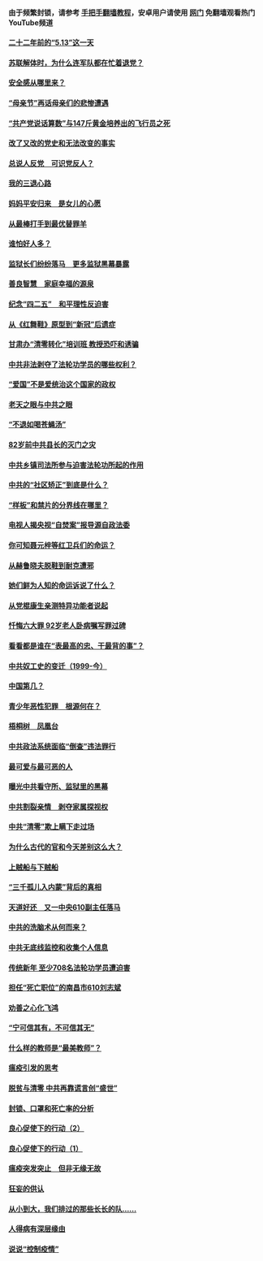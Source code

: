 #### 由于频繁封锁，请参考 [手把手翻墙教程](https://github.com/gfw-breaker/guides/wiki/)，安卓用户请使用 [网门](https://github.com/gfw-breaker/nogfw/blob/master/dl.md?t=05112001) 免翻墙观看热门YouTube频道 

#### [二十二年前的“5.13”这一天](../pages/19/424814.md?t=05112001) 

#### [苏联解体时，为什么连军队都在忙着退党？](../pages/19/424335.md?t=05112001) 

#### [安全感从哪里来？](../pages/19/424336.md?t=05112001) 

#### [“母亲节”再话母亲们的悲惨遭遇](../pages/19/424234.md?t=05112001) 

#### [“共产党说话算数”与147斤黄金培养出的飞行员之死](../pages/19/424115.md?t=05112001) 

#### [改了又改的党史和无法改变的事实](../pages/19/424037.md?t=05112001) 

#### [总说人反党　可识党反人？](../pages/19/423820.md?t=05112001) 

#### [我的三退心路](../pages/19/423876.md?t=05112001) 

#### [妈妈平安归来　是女儿的心愿](../pages/19/423947.md?t=05112001) 

#### [从最棒打手到最优替罪羊](../pages/19/423819.md?t=05112001) 

#### [谁怕好人多？](../pages/19/423774.md?t=05112001) 

#### [监狱长们纷纷落马　更多监狱黑幕暴露](../pages/19/423787.md?t=05112001) 

#### [善良智慧　家庭幸福的源泉](../pages/19/423632.md?t=05112001) 

#### [纪念“四二五”　和平理性反迫害](../pages/19/423660.md?t=05112001) 

#### [从《红舞鞋》原型到“新冠”后遗症](../pages/19/423509.md?t=05112001) 

#### [甘肃办“清零转化”培训班 教授恐吓和诱骗](../pages/19/423498.md?t=05112001) 

#### [中共非法剥夺了法轮功学员的哪些权利？](../pages/19/423392.md?t=05112001) 

#### [“爱国”不是爱统治这个国家的政权](../pages/19/423029.md?t=05112001) 

#### [老天之眼与中共之眼](../pages/19/423378.md?t=05112001) 

#### [“不退如喝苍蝇汤”](../pages/19/423287.md?t=05112001) 

#### [82岁前中共县长的灭门之灾](../pages/19/423055.md?t=05112001) 

#### [中共乡镇司法所参与迫害法轮功所起的作用](../pages/19/423064.md?t=05112001) 

#### [中共的“社区矫正”到底是什么？](../pages/19/422870.md?t=05112001) 

#### [“样板”和禁片的分界线在哪里？](../pages/19/422704.md?t=05112001) 

#### [电视人揭央视“自焚案”报导源自政法委](../pages/19/422770.md?t=05112001) 

#### [你可知聂元梓等红卫兵们的命运？](../pages/19/422848.md?t=05112001) 

#### [从赫鲁晓夫脱鞋到耐克遭邪](../pages/19/422826.md?t=05112001) 

#### [她们鲜为人知的命运诉说了什么？](../pages/19/422754.md?t=05112001) 

#### [从党棍康生亲测特异功能者说起](../pages/19/422657.md?t=05112001) 

#### [忏悔六大罪 92岁老人卧病嘱写罪过碑](../pages/19/422750.md?t=05112001) 

#### [看看都是谁在“表最高的忠、干最背的事”？](../pages/19/422703.md?t=05112001) 

#### [中共奴工史的变迁（1999-今）](../pages/19/422656.md?t=05112001) 

#### [中国第几？](../pages/19/422496.md?t=05112001) 

#### [青少年恶性犯罪　根源何在？](../pages/19/422449.md?t=05112001) 

#### [梧桐树　凤凰台](../pages/19/422442.md?t=05112001) 

#### [中共政法系统面临“倒查”违法罪行](../pages/19/422497.md?t=05112001) 

#### [最可爱与最可恶的人](../pages/19/422448.md?t=05112001) 

#### [曝光中共看守所、监狱里的黑幕](../pages/19/422390.md?t=05112001) 

#### [中共割裂亲情　剥夺家属探视权](../pages/19/422364.md?t=05112001) 

#### [中共“清零”欺上瞒下走过场](../pages/19/422306.md?t=05112001) 

#### [为什么古代的官和今天差别这么大？](../pages/19/422228.md?t=05112001) 

#### [上贼船与下贼船](../pages/19/422276.md?t=05112001) 

#### [“三千孤儿入内蒙”背后的真相](../pages/19/422229.md?t=05112001) 

#### [天道好还　又一中央610副主任落马](../pages/19/422155.md?t=05112001) 

#### [中共的洗脑术从何而来？](../pages/19/422154.md?t=05112001) 

#### [中共无底线监控和收集个人信息](../pages/19/422039.md?t=05112001) 

#### [传统新年 至少708名法轮功学员遭迫害](../pages/19/421946.md?t=05112001) 

#### [担任“死亡职位”的南昌市610刘志斌](../pages/19/421957.md?t=05112001) 

#### [劝善之心化飞鸿](../pages/19/421164.md?t=05112001) 

#### [“宁可信其有，不可信其无”](../pages/19/421691.md?t=05112001) 

#### [什么样的教师是“最美教师”？](../pages/19/421755.md?t=05112001) 

#### [瘟疫引发的思考](../pages/19/421594.md?t=05112001) 

#### [脱贫与清零 中共再靠谎言创“盛世”](../pages/19/421590.md?t=05112001) 

#### [封锁、口罩和死亡率的分析](../pages/19/421495.md?t=05112001) 

#### [良心促使下的行动（2）](../pages/19/421361.md?t=05112001) 

#### [良心促使下的行动（1）](../pages/19/421302.md?t=05112001) 

#### [瘟疫突发突止　但非无缘无故](../pages/19/421281.md?t=05112001) 

#### [狂妄的供认](../pages/19/421199.md?t=05112001) 

#### [从小到大，我们排过的那些长长的队……](../pages/19/421243.md?t=05112001) 

#### [人得病有深层缘由](../pages/19/420864.md?t=05112001) 

#### [说说“控制疫情”](../pages/19/420831.md?t=05112001) 

